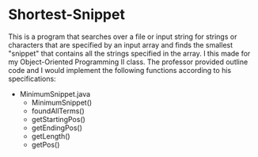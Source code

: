 # Shortest-Snippet

This is a program that searches over a file or input string for strings or characters that are specified by an input array and finds the smallest "snippet" that contains all the strings specified in the array.  I this made for my Object-Oriented Programming II class. The professor provided outline code and I would implement the following functions according to his specifications:

- MinimumSnippet.java
  - MinimumSnippet()
  - foundAllTerms()
  - getStartingPos()
  - getEndingPos()
  - getLength()
  - getPos()
